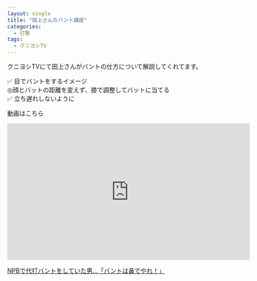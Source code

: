 ```yaml
---
layout: single
title: "田上さんのバント講座"
categories:
  - 打撃
tags:
  - クニヨシTV
---
```


クニヨシTVにて田上さんがバントの仕方について解説してくれてます。

✅ 目でバントをするイメージ  
◎顔とバットの距離を変えず、膝で調整してバットに当てる  
✅ 立ち遅れしないように  


動画はこちら
<iframe width="560" height="315" src="https://www.youtube.com/embed/osvBHWD6Wh8" frameborder="0" allow="accelerometer; autoplay; encrypted-media; gyroscope; picture-in-picture" allowfullscreen></iframe>

[NPBで代打バントをしていた男...「バントは鼻でやれ！」](https://youtu.be/osvBHWD6Wh8)
